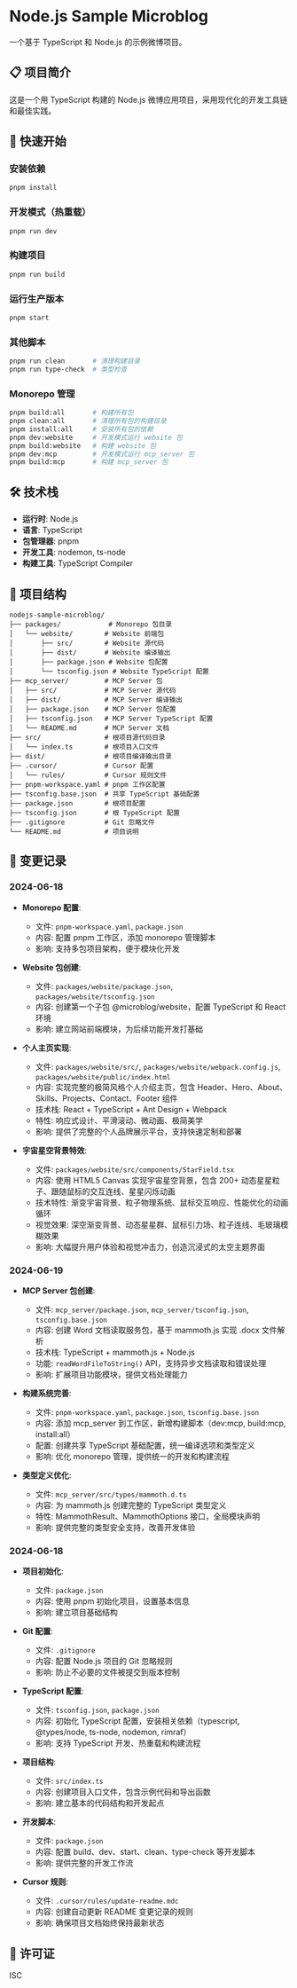 # Node.js Sample Microblog

一个基于 TypeScript 和 Node.js 的示例微博项目。

## 📋 项目简介

这是一个用 TypeScript 构建的 Node.js 微博应用项目，采用现代化的开发工具链和最佳实践。

## 🚀 快速开始

### 安装依赖
```bash
pnpm install
```

### 开发模式（热重载）
```bash
pnpm run dev
```

### 构建项目
```bash
pnpm run build
```

### 运行生产版本
```bash
pnpm start
```

### 其他脚本
```bash
pnpm run clean       # 清理构建目录
pnpm run type-check  # 类型检查
```

### Monorepo 管理
```bash
pnpm build:all       # 构建所有包
pnpm clean:all       # 清理所有包的构建目录
pnpm install:all     # 安装所有包的依赖
pnpm dev:website     # 开发模式运行 website 包
pnpm build:website   # 构建 website 包
pnpm dev:mcp         # 开发模式运行 mcp_server 包
pnpm build:mcp       # 构建 mcp_server 包
```

## 🛠 技术栈

- **运行时**: Node.js
- **语言**: TypeScript
- **包管理器**: pnpm
- **开发工具**: nodemon, ts-node
- **构建工具**: TypeScript Compiler

## 📁 项目结构

```
nodejs-sample-microblog/
├── packages/            # Monorepo 包目录
│   └── website/        # Website 前端包
│       ├── src/        # Website 源代码
│       ├── dist/       # Website 编译输出
│       ├── package.json # Website 包配置
│       └── tsconfig.json # Website TypeScript 配置
├── mcp_server/         # MCP Server 包
│   ├── src/            # MCP Server 源代码
│   ├── dist/           # MCP Server 编译输出
│   ├── package.json    # MCP Server 包配置
│   ├── tsconfig.json   # MCP Server TypeScript 配置
│   └── README.md       # MCP Server 文档
├── src/                # 根项目源代码目录
│   └── index.ts        # 根项目入口文件
├── dist/               # 根项目编译输出目录
├── .cursor/            # Cursor 配置
│   └── rules/          # Cursor 规则文件
├── pnpm-workspace.yaml # pnpm 工作区配置
├── tsconfig.base.json  # 共享 TypeScript 基础配置
├── package.json        # 根项目配置
├── tsconfig.json       # 根 TypeScript 配置
├── .gitignore          # Git 忽略文件
└── README.md           # 项目说明
```

## 📝 变更记录

### 2024-06-18
- **Monorepo 配置**:
  - 文件: `pnpm-workspace.yaml`, `package.json`
  - 内容: 配置 pnpm 工作区，添加 monorepo 管理脚本
  - 影响: 支持多包项目架构，便于模块化开发

- **Website 包创建**:
  - 文件: `packages/website/package.json`, `packages/website/tsconfig.json`
  - 内容: 创建第一个子包 @microblog/website，配置 TypeScript 和 React 环境
  - 影响: 建立网站前端模块，为后续功能开发打基础

- **个人主页实现**:
  - 文件: `packages/website/src/`, `packages/website/webpack.config.js`, `packages/website/public/index.html`
  - 内容: 实现完整的极简风格个人介绍主页，包含 Header、Hero、About、Skills、Projects、Contact、Footer 组件
  - 技术栈: React + TypeScript + Ant Design + Webpack
  - 特性: 响应式设计、平滑滚动、微动画、极简美学
  - 影响: 提供了完整的个人品牌展示平台，支持快速定制和部署

- **宇宙星空背景特效**:
  - 文件: `packages/website/src/components/StarField.tsx`
  - 内容: 使用 HTML5 Canvas 实现宇宙星空背景，包含 200+ 动态星星粒子、跟随鼠标的交互连线、星星闪烁动画
  - 技术特性: 渐变宇宙背景、粒子物理系统、鼠标交互响应、性能优化的动画循环
  - 视觉效果: 深空渐变背景、动态星星群、鼠标引力场、粒子连线、毛玻璃模糊效果
  - 影响: 大幅提升用户体验和视觉冲击力，创造沉浸式的太空主题界面

### 2024-06-19
- **MCP Server 包创建**:
  - 文件: `mcp_server/package.json`, `mcp_server/tsconfig.json`, `tsconfig.base.json`
  - 内容: 创建 Word 文档读取服务包，基于 mammoth.js 实现 .docx 文件解析
  - 技术栈: TypeScript + mammoth.js + Node.js
  - 功能: `readWordFileToString()` API，支持异步文档读取和错误处理
  - 影响: 扩展项目功能模块，提供文档处理能力

- **构建系统完善**:
  - 文件: `pnpm-workspace.yaml`, `package.json`, `tsconfig.base.json`
  - 内容: 添加 mcp_server 到工作区，新增构建脚本（dev:mcp, build:mcp, install:all）
  - 配置: 创建共享 TypeScript 基础配置，统一编译选项和类型定义
  - 影响: 优化 monorepo 管理，提供统一的开发和构建流程

- **类型定义优化**:
  - 文件: `mcp_server/src/types/mammoth.d.ts`
  - 内容: 为 mammoth.js 创建完整的 TypeScript 类型定义
  - 特性: MammothResult、MammothOptions 接口，全局模块声明
  - 影响: 提供完整的类型安全支持，改善开发体验

### 2024-06-18
- **项目初始化**:
  - 文件: `package.json`
  - 内容: 使用 pnpm 初始化项目，设置基本信息
  - 影响: 建立项目基础结构

- **Git 配置**:
  - 文件: `.gitignore`
  - 内容: 配置 Node.js 项目的 Git 忽略规则
  - 影响: 防止不必要的文件被提交到版本控制

- **TypeScript 配置**:
  - 文件: `tsconfig.json`, `package.json`
  - 内容: 初始化 TypeScript 配置，安装相关依赖（typescript, @types/node, ts-node, nodemon, rimraf）
  - 影响: 支持 TypeScript 开发、热重载和构建流程

- **项目结构**:
  - 文件: `src/index.ts`
  - 内容: 创建项目入口文件，包含示例代码和导出函数
  - 影响: 建立基本的代码结构和开发起点

- **开发脚本**:
  - 文件: `package.json`
  - 内容: 配置 build、dev、start、clean、type-check 等开发脚本
  - 影响: 提供完整的开发工作流

- **Cursor 规则**:
  - 文件: `.cursor/rules/update-readme.mdc`
  - 内容: 创建自动更新 README 变更记录的规则
  - 影响: 确保项目文档始终保持最新状态

## 📄 许可证

ISC

